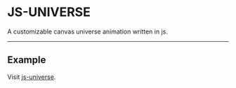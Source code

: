 # JS-UNIVERSE
A customizable canvas universe animation written in js.

----
## Example
Visit [js-universe](kletkej.github.io/js-universe/).
